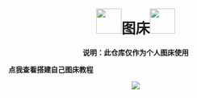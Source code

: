 <h1 align='center'><img src="https://cdn.staticaly.com/gh/Pitayafruits/myPicRep@main/image/202211091636876.gif" width="50">图床<img src="https://cdn.staticaly.com/gh/Pitayafruits/myPicRep@main/image/202211091636876.gif" width="50"></h1>

<p align="center"><b>说明：此仓库仅作为个人图床使用</b></p>

<a src="https://www.pitayafruit.club/archives/picbed" align="center"><b>点我查看搭建自己图床教程</b></a>

<div align='center'><image src="https://cdn.staticaly.com/gh/Pitayafruits/myPicRep@main/image/202211091639964.jpg" align='center'></image></div>
